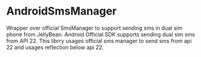 # AndroidSmsManager
Wrapper over official SmsManager to support sending sms in dual sim phone from JellyBean. Android Official SDK supports sending dual sim sms from API 22. This librry usages official sms manager to send sms from api 22 and usages reflection below api 22. 
